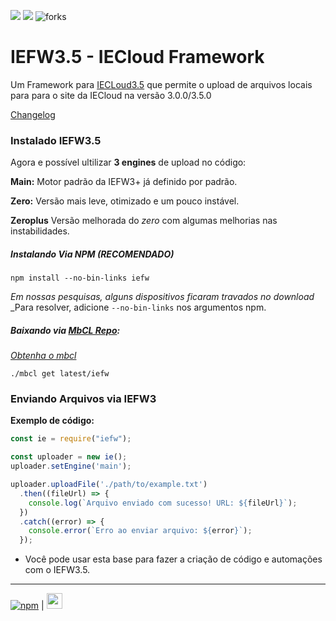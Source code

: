 ![](https://img.shields.io/github/v/release/iefw/iefw?style=flat-square
) ![](https://img.shields.io/github/license/iefw/iefw?style=flat-square
) ![forks](https://img.shields.io/github/forks/iefw/iefw?style=flat-square
)

# IEFW3.5 - IECloud Framework

Um Framework para [IECLoud3.5](https://ie.cubiecloud.ml) que permite o upload de arquivos locais para para o site da IECloud na versão 3.0.0/3.5.0

[Changelog](https://github.com/iefw/iefw/iefw3/changelog/README.md)

### Instalado **IEFW3.5**

Agora e possível ultilizar **3 engines** de upload no código:

**Main:** Motor padrão da IEFW3+ já definido por padrão.

**Zero:** Versão mais leve, otimizado e um pouco instável.

**Zeroplus** Versão melhorada do _zero_ com algumas melhorias nas instabilidades.

##### Instalando Via NPM (RECOMENDADO)

```
npm install --no-bin-links iefw
```

_Em nossas pesquisas, alguns dispositivos ficaram travados no download_
_Para resolver, adicione `--no-bin-links` nos argumentos npm.

##### Baixando via [MbCL Repo](https://npmjs.com/mbcl):

[_Obtenha o mbcl_](https://github.com/gslks/mbcl)

```
./mbcl get latest/iefw
```

### Enviando Arquivos via IEFW3


**Exemplo de código:**

```js
const ie = require("iefw");

const uploader = new ie();
uploader.setEngine('main');

uploader.uploadFile('./path/to/example.txt')
  .then((fileUrl) => {
    console.log(`Arquivo enviado com sucesso! URL: ${fileUrl}`);
  })
  .catch((error) => {
    console.error(`Erro ao enviar arquivo: ${error}`);
  });


```

* Você pode usar esta base para fazer a criação de código e automações com o IEFW3.5.

<hr>

[![npm](https://avatars.githubusercontent.com/u/6078720?s=25&v=4)](https://www.npmjs.com/package/iefw)  |  [<img src="https://ie.c2app.ml/u/27-04-2023/u3322ax95wo7f0e56zrp/68747470733a2f2f636c6f75642e63756269652e6d6c2f63756269652f63756269652e706e67.png" width=25 heigh=25>](https://mbcl.ml/latest/iefw/main.zip)
